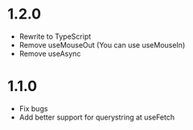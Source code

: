 # 1.2.0

-   Rewrite to TypeScript
-   Remove useMouseOut (You can use useMouseIn)
-   Remove useAsync

# 1.1.0

-   Fix bugs
-   Add better support for querystring at useFetch
